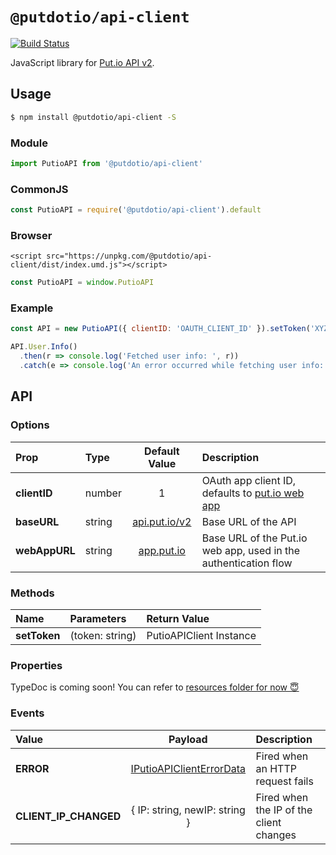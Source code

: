 # `@putdotio/api-client`

[![Build Status](https://travis-ci.org/putdotio/putio.js.svg?branch=master)](https://travis-ci.org/putdotio/putio.js)

JavaScript library for [Put.io API v2](https://api.put.io/v2).

## Usage

```bash
$ npm install @putdotio/api-client -S
```

### Module

```js
import PutioAPI from '@putdotio/api-client'
```

### CommonJS

```js
const PutioAPI = require('@putdotio/api-client').default
```

### Browser

```
<script src="https://unpkg.com/@putdotio/api-client/dist/index.umd.js"></script>
```

```js
const PutioAPI = window.PutioAPI
```

### Example

```js
const API = new PutioAPI({ clientID: 'OAUTH_CLIENT_ID' }).setToken('XYZ')

API.User.Info()
  .then(r => console.log('Fetched user info: ', r))
  .catch(e => console.log('An error occurred while fetching user info: ', e))
```

## API

### Options

| Prop          | Type   |             Default Value              | Description                                                   |
| :------------ | :----- | :------------------------------------: | :------------------------------------------------------------ |
| **clientID**  | number |                   1                    | OAuth app client ID, defaults to [put.io web app](app.put.io) |
| **baseURL**   | string | [api.put.io/v2](https://api.put.io/v2) | Base URL of the API                                           |
| **webAppURL** | string |      [app.put.io](https://put.io)      | Base URL of the Put.io web app, used in the authentication flow |

### Methods

| Name         | Parameters      | Return Value            |
| :----------- | :-------------- | :---------------------- |
| **setToken** | (token: string) | PutioAPIClient Instance |

### Properties

TypeDoc is coming soon! You can refer to [resources folder for now 😇](./src/resources)

### Events

| Value                 |            Payload            | Description                             |
| :-------------------- | :---------------------------: | :-------------------------------------- |
| **ERROR**             |   [IPutioAPIClientErrorData](https://github.com/putdotio/putio.js/blob/master/src/types.ts#L15-L21)    | Fired when an HTTP request fails        |
| **CLIENT_IP_CHANGED** | { IP: string, newIP: string } | Fired when the IP of the client changes |
